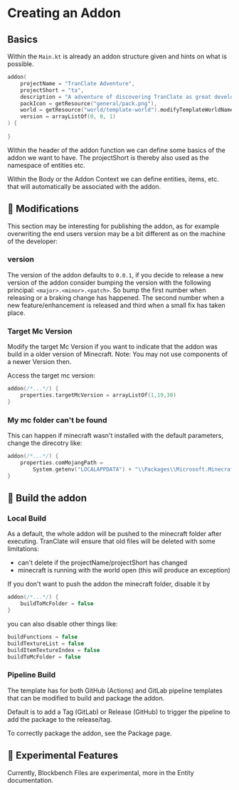 # Creating an Addon

## Basics

Within the `Main.kt` is already an addon structure given and hints on what is possible.

````kotlin
addon(
    projectName = "TranClate Adventure",
    projectShort = "ta",
    description = "A adventure of discovering TranClate as great development tool",
    packIcon = getResource("general/pack.png"),
    world = getResource("world/template-world").modifyTemplateWorldName("Template"),
    version = arrayListOf(0, 0, 1)
) {
    
}
````

Within the header of the addon function we can define some basics of the addon we want to have. The projectShort is
thereby also used as the namespace of entities etc.

Within the Body or the Addon Context we can define entities, items, etc. that will automatically be associated with the
addon.

## &#128195; Modifications

This section may be interesting for publishing the addon, as for example overwriting the end users version may be
a bit different as on the machine of the developer:

### version

The version of the addon defaults to `0.0.1`, if you decide to release a new version of the addon consider
bumping the version with the following principal: `<major>.<minor>.<patch>`. So bump the first number when releasing
or a braking change has happened. The second number when a new feature/enhancement is released and third when a small fix
has taken place.

### Target Mc Version

Modify the target Mc Version if you want to indicate that the addon was build in a older version of Minecraft. 
Note: You may not use components of a newer Version then.

Access the target mc version:

```kotlin
addon(/*...*/) {
    properties.targetMcVersion = arrayListOf(1,19,30)
}
```

### My mc folder can't be found

This can happen if minecraft wasn't installed with the default parameters, change the direcotry like:

```kotlin
addon(/*...*/) {
    properties.comMojangPath =
        System.getenv("LOCALAPPDATA") + "\\Packages\\Microsoft.MinecraftUWP_8wekyb3d8bbwe\\LocalState\\games\\com.mojang"
}
```

## &#128296; Build the addon

### Local Build

As a default, the whole addon will be pushed to the minecraft folder after executing. TranClate will ensure that old files
will be deleted with some limitations:

- can't delete if the projectName/projectShort has changed
- minecraft is running with the world open (this will produce an exception)

If you don't want to push the addon the minecraft folder, disable it by

````kotlin
addon(/*...*/) {
    buildToMcFolder = false
}
````

you can also disable other things like:

````kotlin
buildFunctions = false
buildTextureList = false
buildItemTextureIndex = false
buildToMcFolder = false
````

### Pipeline Build

The template has for both GitHub (Actions) and GitLab pipeline templates that can be modified to build and package the
addon.

Default is to add a Tag (GitLab) or Release (GitHub) to trigger the pipeline to add the package to the release/tag.

To correctly package the addon, see the Package page.

## &#129514; Experimental Features

Currently, Blockbench Files are experimental, more in the Entity documentation.